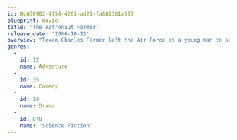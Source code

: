 ```yaml
---
id: 8c630902-4f58-4263-ad21-fa801381a597
blueprint: movie
title: 'The Astronaut Farmer'
release_date: '2006-10-15'
overview: "Texan Charles Farmer left the Air Force as a young man to save the family ranch when his dad died. Like most American ranchers, he owes his bank. Unlike most, he's an astrophysicist with a rocket in his barn - one he's built and wants to take into space. It's his dream. The FBI puts him under surveillance when he tries to buy rocket fuel, and the FAA stalls him when he files a flight plan – but Charles is undeterred."
genres:
  -
    id: 12
    name: Adventure
  -
    id: 35
    name: Comedy
  -
    id: 18
    name: Drama
  -
    id: 878
    name: 'Science Fiction'
---
```

